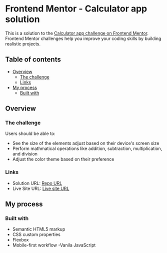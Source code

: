 # Frontend Mentor - Calculator app solution

This is a solution to the [Calculator app challenge on Frontend Mentor](https://www.frontendmentor.io/challenges/calculator-app-9lteq5N29). Frontend Mentor challenges help you improve your coding skills by building realistic projects.

## Table of contents

- [Overview](#overview)
  - [The challenge](#the-challenge)
  - [Links](#links)
- [My process](#my-process)
  - [Built with](#built-with)

## Overview

### The challenge

Users should be able to:

- See the size of the elements adjust based on their device's screen size
- Perform mathmatical operations like addition, subtraction, multiplication, and division
- Adjust the color theme based on their preference

### Links

- Solution URL: [Repo URL](https://github.com/omarmohy98/Calculator-app)
- Live Site URL: [Live site URL](https://calculator-app-0h1e.onrender.com)

## My process

### Built with

- Semantic HTML5 markup
- CSS custom properties
- Flexbox
- Mobile-first workflow
  -Vanila JavaScript
